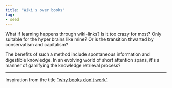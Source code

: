 ```yaml
---
title: "Wiki's over books"
tag: 
- seed
---
```


What if learning happens through wiki-links?
Is it too crazy for most? Only suitable for the hyper brains like mine? 
Or is the transition thwarted by conservatism and capitalism? 

The benefits of such a method include spontaneous information and digestible knowledge. In an evolving world of short attention spans, it's a manner of gamifying the knowledge retrieval process? 

---
Inspiration from the title ["why books don't work"](https://andymatuschak.org/books/)
